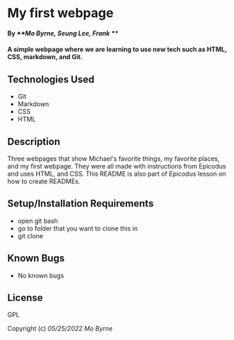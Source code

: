 # My first webpage

#### By _**Mo Byrne, Seung Lee, Frank **_

#### A simple webpage where we are learning to use new tech such as HTML, CSS, markdown, and Git.

## Technologies Used

* Git
* Markdown
* CSS
* HTML

## Description

Three webpages that show Michael's favorite things, my favorite places, and my first webpage. They were all made with instructions from Epicodus and uses HTML, and CSS. This README is also part of Epicodus lesson on how to create READMEs.



## Setup/Installation Requirements

* open git bash
* go to folder that you want to clone this in
* git clone


## Known Bugs

* No known bugs

## License

GPL

Copyright (c) _05/25/2022_ _Mo Byrne_

